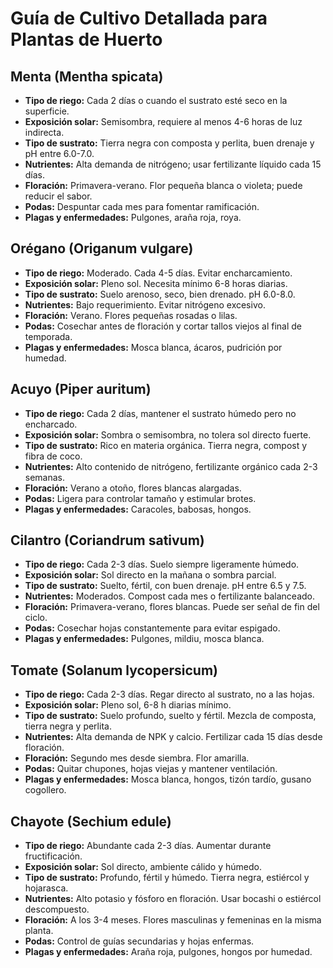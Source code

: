 
  </style>
</head>
<body>
  <h1>Guía de Cultivo Detallada para Plantas de Huerto</h1>

  <section>
    <h2>Menta (Mentha spicata)</h2>
    <ul>
      <li><strong>Tipo de riego:</strong> Cada 2 días o cuando el sustrato esté seco en la superficie.</li>
      <li><strong>Exposición solar:</strong> Semisombra, requiere al menos 4-6 horas de luz indirecta.</li>
      <li><strong>Tipo de sustrato:</strong> Tierra negra con composta y perlita, buen drenaje y pH entre 6.0-7.0.</li>
      <li><strong>Nutrientes:</strong> Alta demanda de nitrógeno; usar fertilizante líquido cada 15 días.</li>
      <li><strong>Floración:</strong> Primavera-verano. Flor pequeña blanca o violeta; puede reducir el sabor.</li>
      <li><strong>Podas:</strong> Despuntar cada mes para fomentar ramificación.</li>
      <li><strong>Plagas y enfermedades:</strong> Pulgones, araña roja, roya.</li>
    </ul>
  </section>

  <section>
    <h2>Orégano (Origanum vulgare)</h2>
    <ul>
      <li><strong>Tipo de riego:</strong> Moderado. Cada 4-5 días. Evitar encharcamiento.</li>
      <li><strong>Exposición solar:</strong> Pleno sol. Necesita mínimo 6-8 horas diarias.</li>
      <li><strong>Tipo de sustrato:</strong> Suelo arenoso, seco, bien drenado. pH 6.0-8.0.</li>
      <li><strong>Nutrientes:</strong> Bajo requerimiento. Evitar nitrógeno excesivo.</li>
      <li><strong>Floración:</strong> Verano. Flores pequeñas rosadas o lilas.</li>
      <li><strong>Podas:</strong> Cosechar antes de floración y cortar tallos viejos al final de temporada.</li>
      <li><strong>Plagas y enfermedades:</strong> Mosca blanca, ácaros, pudrición por humedad.</li>
    </ul>
  </section>

  <section>
    <h2>Acuyo (Piper auritum)</h2>
    <ul>
      <li><strong>Tipo de riego:</strong> Cada 2 días, mantener el sustrato húmedo pero no encharcado.</li>
      <li><strong>Exposición solar:</strong> Sombra o semisombra, no tolera sol directo fuerte.</li>
      <li><strong>Tipo de sustrato:</strong> Rico en materia orgánica. Tierra negra, compost y fibra de coco.</li>
      <li><strong>Nutrientes:</strong> Alto contenido de nitrógeno, fertilizante orgánico cada 2-3 semanas.</li>
      <li><strong>Floración:</strong> Verano a otoño, flores blancas alargadas.</li>
      <li><strong>Podas:</strong> Ligera para controlar tamaño y estimular brotes.</li>
      <li><strong>Plagas y enfermedades:</strong> Caracoles, babosas, hongos.</li>
    </ul>
  </section>

  <section>
    <h2>Cilantro (Coriandrum sativum)</h2>
    <ul>
      <li><strong>Tipo de riego:</strong> Cada 2-3 días. Suelo siempre ligeramente húmedo.</li>
      <li><strong>Exposición solar:</strong> Sol directo en la mañana o sombra parcial.</li>
      <li><strong>Tipo de sustrato:</strong> Suelto, fértil, con buen drenaje. pH entre 6.5 y 7.5.</li>
      <li><strong>Nutrientes:</strong> Moderados. Compost cada mes o fertilizante balanceado.</li>
      <li><strong>Floración:</strong> Primavera-verano, flores blancas. Puede ser señal de fin del ciclo.</li>
      <li><strong>Podas:</strong> Cosechar hojas constantemente para evitar espigado.</li>
      <li><strong>Plagas y enfermedades:</strong> Pulgones, mildiu, mosca blanca.</li>
    </ul>
  </section>

  <section>
    <h2>Tomate (Solanum lycopersicum)</h2>
    <ul>
      <li><strong>Tipo de riego:</strong> Cada 2-3 días. Regar directo al sustrato, no a las hojas.</li>
      <li><strong>Exposición solar:</strong> Pleno sol, 6-8 h diarias mínimo.</li>
      <li><strong>Tipo de sustrato:</strong> Suelo profundo, suelto y fértil. Mezcla de composta, tierra negra y perlita.</li>
      <li><strong>Nutrientes:</strong> Alta demanda de NPK y calcio. Fertilizar cada 15 días desde floración.</li>
      <li><strong>Floración:</strong> Segundo mes desde siembra. Flor amarilla.</li>
      <li><strong>Podas:</strong> Quitar chupones, hojas viejas y mantener ventilación.</li>
      <li><strong>Plagas y enfermedades:</strong> Mosca blanca, hongos, tizón tardío, gusano cogollero.</li>
    </ul>
  </section>

  <section>
    <h2>Chayote (Sechium edule)</h2>
    <ul>
      <li><strong>Tipo de riego:</strong> Abundante cada 2-3 días. Aumentar durante fructificación.</li>
      <li><strong>Exposición solar:</strong> Sol directo, ambiente cálido y húmedo.</li>
      <li><strong>Tipo de sustrato:</strong> Profundo, fértil y húmedo. Tierra negra, estiércol y hojarasca.</li>
      <li><strong>Nutrientes:</strong> Alto potasio y fósforo en floración. Usar bocashi o estiércol descompuesto.</li>
      <li><strong>Floración:</strong> A los 3-4 meses. Flores masculinas y femeninas en la misma planta.</li>
      <li><strong>Podas:</strong> Control de guías secundarias y hojas enfermas.</li>
      <li><strong>Plagas y enfermedades:</strong> Araña roja, pulgones, hongos por humedad.</li>
    </ul>
  </section>

</body>
</html>